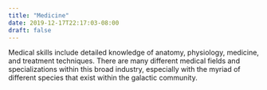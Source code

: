 ```yaml
---
title: "Medicine"
date: 2019-12-17T22:17:03-08:00
draft: false
---
```


Medical skills include detailed knowledge of anatomy, physiology, medicine, and treatment techniques. There are many different medical fields and specializations within this broad industry, especially with the myriad of different species that exist within the galactic community. 
